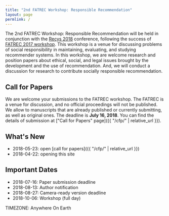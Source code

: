 ```yaml
---
title: "2nd FATREC Workshop: Responsible Recommendation"
layout: page
permlink: /
---
```


The 2nd FATREC Workshop: Responsible Recommendation will be held in conjunction with the [Recys 2018](https://recsys.acm.org/recsys18/) conference, following the success of [FATREC 2017 workshop](https://piret.gitlab.io/fatrec/).
This workshop is a venue for discussing problems of social responsibility in maintaining, evaluating, and studying recommender systems.
In this workshop, we are welcome research and position papers about ethical, social, and legal issues brought by the development and the use of recommendation.
And, we will conduct a discussion for research to contribute socially responsible recommendation.

## Call for Papers

We are welcome your submissions to the FATREC workshop.
The FATREC is a venue for discussion, and no official proceedings will not be published.
We allow to manuscripts that are already published or currently submitting, as well as original ones.
The deadline is **July 16, 2018**.
You can find the details of submission at ["Call for Papers" page]({{ "/cfp/" | relative_url }}).

## What's New

* 2018-05-23: open [call for papers]({{ "/cfp/" | relative_url }})
* 2018-04-22: opening this site

## Important Dates

* 2018-07-16: Paper submission deadline
* 2018-08-13: Author notification
* 2018-08-27: Camera-ready version deadline
* 2018-10-06: Workshop (full day)

TIMEZONE: Anywhere On Earth
